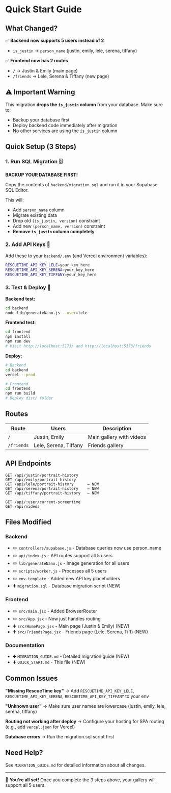 # Quick Start Guide

## What Changed?

✅ **Backend now supports 5 users instead of 2**

- `is_justin` → `person_name` (justin, emily, lele, serena, tiffany)

✅ **Frontend now has 2 routes**

- `/` → Justin & Emily (main page)
- `/friends` → Lele, Serena & Tiffany (new page)

## ⚠️ Important Warning

This migration **drops the `is_justin` column** from your database. Make sure to:

- Backup your database first
- Deploy backend code immediately after migration
- No other services are using the `is_justin` column

## Quick Setup (3 Steps)

### 1. Run SQL Migration 🗄️

**BACKUP YOUR DATABASE FIRST!**

Copy the contents of `backend/migration.sql` and run it in your Supabase SQL Editor.

This will:

- Add `person_name` column
- Migrate existing data
- Drop old `(is_justin, version)` constraint
- Add new `(person_name, version)` constraint
- **Remove `is_justin` column completely**

### 2. Add API Keys 🔑

Add these to your `backend/.env` (and Vercel environment variables):

```bash
RESCUETIME_API_KEY_LELE=your_key_here
RESCUETIME_API_KEY_SERENA=your_key_here
RESCUETIME_API_KEY_TIFFANY=your_key_here
```

### 3. Test & Deploy 🚀

**Backend test:**

```bash
cd backend
node lib/generateNano.js --user=lele
```

**Frontend test:**

```bash
cd frontend
npm install
npm run dev
# Visit http://localhost:5173/ and http://localhost:5173/friends
```

**Deploy:**

```bash
# Backend
cd backend
vercel --prod

# Frontend
cd frontend
npm run build
# Deploy dist/ folder
```

## Routes

| Route      | Users                 | Description              |
| ---------- | --------------------- | ------------------------ |
| `/`        | Justin, Emily         | Main gallery with videos |
| `/friends` | Lele, Serena, Tiffany | Friends gallery          |

## API Endpoints

```
GET /api/justin/portrait-history
GET /api/emily/portrait-history
GET /api/lele/portrait-history      ← NEW
GET /api/serena/portrait-history    ← NEW
GET /api/tiffany/portrait-history   ← NEW

GET /api/:user/current-screentime
GET /api/videos
```

## Files Modified

### Backend

- ✏️ `controllers/supabase.js` - Database queries now use person_name
- ✏️ `api/index.js` - API routes support all 5 users
- ✏️ `lib/generateNano.js` - Image generation for all users
- ✏️ `scripts/worker.js` - Processes all 5 users
- ✏️ `env.template` - Added new API key placeholders
- ➕ `migration.sql` - Database migration script (NEW)

### Frontend

- ✏️ `src/main.jsx` - Added BrowserRouter
- ✏️ `src/App.jsx` - Now just handles routing
- ➕ `src/HomePage.jsx` - Main page (Justin & Emily) (NEW)
- ➕ `src/FriendsPage.jsx` - Friends page (Lele, Serena, Tiff) (NEW)

### Documentation

- ➕ `MIGRATION_GUIDE.md` - Detailed migration guide (NEW)
- ➕ `QUICK_START.md` - This file (NEW)

## Common Issues

**"Missing RescueTime key"**
→ Add `RESCUETIME_API_KEY_LELE`, `RESCUETIME_API_KEY_SERENA`, `RESCUETIME_API_KEY_TIFFANY` to your env

**"Unknown user"**
→ Make sure user names are lowercase (justin, emily, lele, serena, tiffany)

**Routing not working after deploy**
→ Configure your hosting for SPA routing (e.g., add `vercel.json` for Vercel)

**Database errors**
→ Run the migration.sql script first

## Need Help?

See `MIGRATION_GUIDE.md` for detailed information about all changes.

---

🎉 **You're all set!** Once you complete the 3 steps above, your gallery will support all 5 users.
